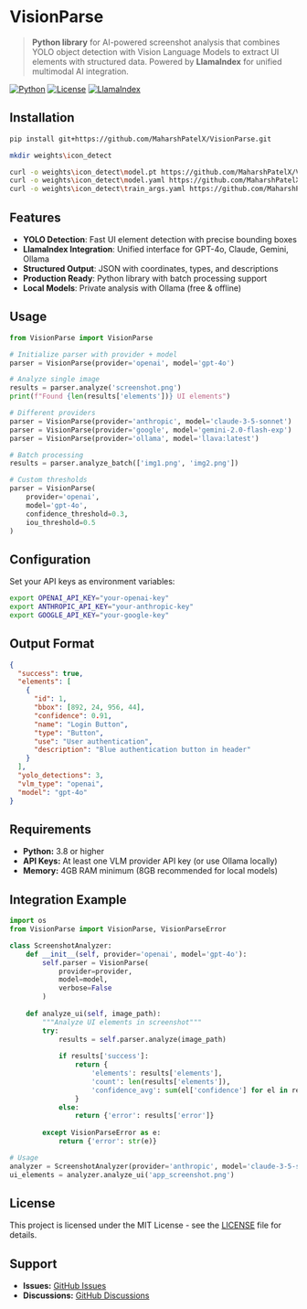 # VisionParse

> **Python library** for AI-powered screenshot analysis that combines YOLO object detection with Vision Language Models to extract UI elements with structured data. Powered by **LlamaIndex** for unified multimodal AI integration.

[![Python](https://img.shields.io/badge/Python-3.8+-blue.svg)](https://python.org)
[![License](https://img.shields.io/badge/License-MIT-green.svg)](LICENSE)
[![LlamaIndex](https://img.shields.io/badge/Powered%20by-LlamaIndex-orange.svg)](https://www.llamaindex.ai/)

## Installation

```bash
pip install git+https://github.com/MaharshPatelX/VisionParse.git
```
```bash
mkdir weights\icon_detect

curl -o weights\icon_detect\model.pt https://github.com/MaharshPatelX/VisionParse/blob/main/weights/icon_detect/model.pt
curl -o weights\icon_detect\model.yaml https://github.com/MaharshPatelX/VisionParse/blob/main/weights/icon_detect/model.yaml
curl -o weights\icon_detect\train_args.yaml https://github.com/MaharshPatelX/VisionParse/blob/main/weights/icon_detect/train_args.yaml
```

## Features

- **YOLO Detection**: Fast UI element detection with precise bounding boxes
- **LlamaIndex Integration**: Unified interface for GPT-4o, Claude, Gemini, Ollama
- **Structured Output**: JSON with coordinates, types, and descriptions
- **Production Ready**: Python library with batch processing support
- **Local Models**: Private analysis with Ollama (free & offline)

## Usage

```python
from VisionParse import VisionParse

# Initialize parser with provider + model
parser = VisionParse(provider='openai', model='gpt-4o')

# Analyze single image
results = parser.analyze('screenshot.png')
print(f"Found {len(results['elements'])} UI elements")

# Different providers
parser = VisionParse(provider='anthropic', model='claude-3-5-sonnet')
parser = VisionParse(provider='google', model='gemini-2.0-flash-exp')
parser = VisionParse(provider='ollama', model='llava:latest')

# Batch processing
results = parser.analyze_batch(['img1.png', 'img2.png'])

# Custom thresholds
parser = VisionParse(
    provider='openai', 
    model='gpt-4o',
    confidence_threshold=0.3,
    iou_threshold=0.5
)
```

## Configuration

Set your API keys as environment variables:
```bash
export OPENAI_API_KEY="your-openai-key"
export ANTHROPIC_API_KEY="your-anthropic-key"  
export GOOGLE_API_KEY="your-google-key"
```

## Output Format

```json
{
  "success": true,
  "elements": [
    {
      "id": 1,
      "bbox": [892, 24, 956, 44],
      "confidence": 0.91,
      "name": "Login Button",
      "type": "Button", 
      "use": "User authentication",
      "description": "Blue authentication button in header"
    }
  ],
  "yolo_detections": 3,
  "vlm_type": "openai",
  "model": "gpt-4o"
}
```

## Requirements

- **Python:** 3.8 or higher
- **API Keys:** At least one VLM provider API key (or use Ollama locally)
- **Memory:** 4GB RAM minimum (8GB recommended for local models)

## Integration Example

```python
import os
from VisionParse import VisionParse, VisionParseError

class ScreenshotAnalyzer:
    def __init__(self, provider='openai', model='gpt-4o'):
        self.parser = VisionParse(
            provider=provider,
            model=model,
            verbose=False
        )
    
    def analyze_ui(self, image_path):
        """Analyze UI elements in screenshot"""
        try:
            results = self.parser.analyze(image_path)
            
            if results['success']:
                return {
                    'elements': results['elements'],
                    'count': len(results['elements']),
                    'confidence_avg': sum(el['confidence'] for el in results['elements']) / len(results['elements'])
                }
            else:
                return {'error': results['error']}
                
        except VisionParseError as e:
            return {'error': str(e)}

# Usage
analyzer = ScreenshotAnalyzer(provider='anthropic', model='claude-3-5-sonnet')
ui_elements = analyzer.analyze_ui('app_screenshot.png')
```

## License

This project is licensed under the MIT License - see the [LICENSE](LICENSE) file for details.

## Support

- **Issues:** [GitHub Issues](https://github.com/MaharshPatelX/VisionParse/issues)
- **Discussions:** [GitHub Discussions](https://github.com/MaharshPatelX/VisionParse/discussions)
